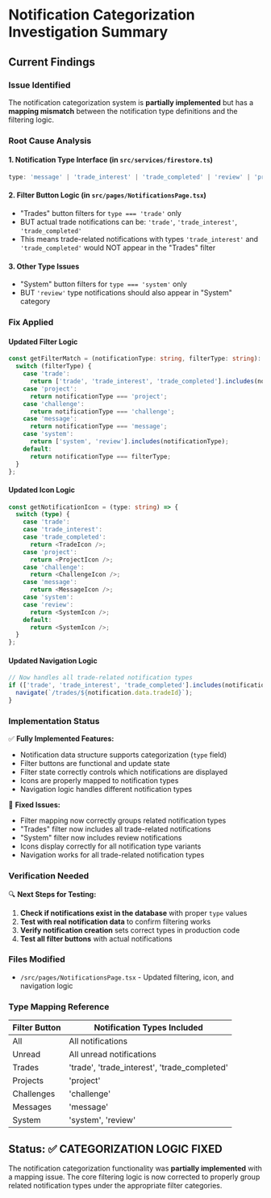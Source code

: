 # Notification Categorization Investigation Summary

## Current Findings

### **Issue Identified**

The notification categorization system is **partially implemented** but has a **mapping mismatch** between the notification type definitions and the filtering logic.

### **Root Cause Analysis**

#### 1. **Notification Type Interface** (in `src/services/firestore.ts`)

```typescript
type: 'message' | 'trade_interest' | 'trade_completed' | 'review' | 'project' | 'challenge' | 'system' | 'trade';
```

#### 2. **Filter Button Logic** (in `src/pages/NotificationsPage.tsx`)

- "Trades" button filters for `type === 'trade'` only
- BUT actual trade notifications can be: `'trade'`, `'trade_interest'`, `'trade_completed'`
- This means trade-related notifications with types `'trade_interest'` and `'trade_completed'` would NOT appear in the "Trades" filter

#### 3. **Other Type Issues**

- "System" button filters for `type === 'system'` only
- BUT `'review'` type notifications should also appear in "System" category

### **Fix Applied**

#### Updated Filter Logic

```typescript
const getFilterMatch = (notificationType: string, filterType: string): boolean => {
  switch (filterType) {
    case 'trade':
      return ['trade', 'trade_interest', 'trade_completed'].includes(notificationType);
    case 'project':
      return notificationType === 'project';
    case 'challenge':
      return notificationType === 'challenge';
    case 'message':
      return notificationType === 'message';
    case 'system':
      return ['system', 'review'].includes(notificationType);
    default:
      return notificationType === filterType;
  }
};
```

#### Updated Icon Logic

```typescript
const getNotificationIcon = (type: string) => {
  switch (type) {
    case 'trade':
    case 'trade_interest':
    case 'trade_completed':
      return <TradeIcon />;
    case 'project':
      return <ProjectIcon />;
    case 'challenge':
      return <ChallengeIcon />;
    case 'message':
      return <MessageIcon />;
    case 'system':
    case 'review':
      return <SystemIcon />;
    default:
      return <SystemIcon />;
  }
};
```

#### Updated Navigation Logic

```typescript
// Now handles all trade-related notification types
if (['trade', 'trade_interest', 'trade_completed'].includes(notification.type) && notification.data.tradeId) {
  navigate(`/trades/${notification.data.tradeId}`);
}
```

### **Implementation Status**

✅ **Fully Implemented Features:**

- Notification data structure supports categorization (`type` field)
- Filter buttons are functional and update state
- Filter state correctly controls which notifications are displayed
- Icons are properly mapped to notification types
- Navigation logic handles different notification types

🔧 **Fixed Issues:**

- Filter mapping now correctly groups related notification types
- "Trades" filter now includes all trade-related notifications
- "System" filter now includes review notifications
- Icons display correctly for all notification type variants
- Navigation works for all trade-related notification types

### **Verification Needed**

🔍 **Next Steps for Testing:**

1. **Check if notifications exist in the database** with proper `type` values
2. **Test with real notification data** to confirm filtering works
3. **Verify notification creation** sets correct types in production code
4. **Test all filter buttons** with actual notifications

### **Files Modified**

- `/src/pages/NotificationsPage.tsx` - Updated filtering, icon, and navigation logic

### **Type Mapping Reference**

| Filter Button | Notification Types Included |
|---------------|----------------------------|
| All           | All notifications          |
| Unread        | All unread notifications   |
| Trades        | 'trade', 'trade_interest', 'trade_completed' |
| Projects      | 'project'                  |
| Challenges    | 'challenge'                |
| Messages      | 'message'                  |
| System        | 'system', 'review'         |

## Status: ✅ **CATEGORIZATION LOGIC FIXED**

The notification categorization functionality was **partially implemented** with a mapping issue. The core filtering logic is now corrected to properly group related notification types under the appropriate filter categories.

